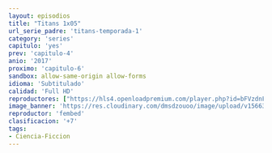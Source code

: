 ```yaml
---
layout: episodios
title: "Titans 1x05"
url_serie_padre: 'titans-temporada-1'
category: 'series'
capitulo: 'yes'
prev: 'capitulo-4'
anio: '2017'
proximo: 'capitulo-6'
sandbox: allow-same-origin allow-forms
idioma: 'Subtitulado'
calidad: 'Full HD'
reproductores: ["https://hls4.openloadpremium.com/player.php?id=bFVzdnFtbTRVZFI2TjFYc0dKMkJ6c0JpdDFOcEo4SGt5TjVnTTRaakZENHB6aDNGclRiQlc5eUxyOTNyUUphWjdkeCtHRTZlQUpuR2tNU0o4L2NHU3c9PQ&sub=https://sub.cuevana2.io/vtt-sub/sub7/Titans.S01E05.vtt","https://tutumeme.net/embed/player.php?u=bXQ3ajJOaW1wcFRGcEs2VW5XRGExTlRPMytmUnc3bHVwcWhoenVIUjI5SHF5TlNwc0taaG1jN2gwZHZSNTlIRHVhV2tZWitkNUtDVDNOL1ZvYW1rYjJWa29LVT0","https://api.cuevana3.io/stream/index.php?file=ek5lbm9xYWNrS0xYMTZLa2xNbkdvY3ZTb3BtZng4TGp6ZFpobGFMUGtOYk4yWnllWU5iVDJNWFhZR1JtazVxa2xKR1VvcVBWMGVMWWtaYWhvSkhWNTVXVFoyVnJrNVRTdDdoMWdwS3FwZEszazJTUmVKS1dvZEhUWjNHajBkVG53OWVzb3BpZjFOald6Smc9"]
image_banner: 'https://res.cloudinary.com/dmsdzouoo/image/upload/v1566352080/Titans-poster_1_-min_n7hzw6.jpg'
reproductor: 'fembed'
clasificacion: '+7'
tags:
- Ciencia-Ficcion
---
```












